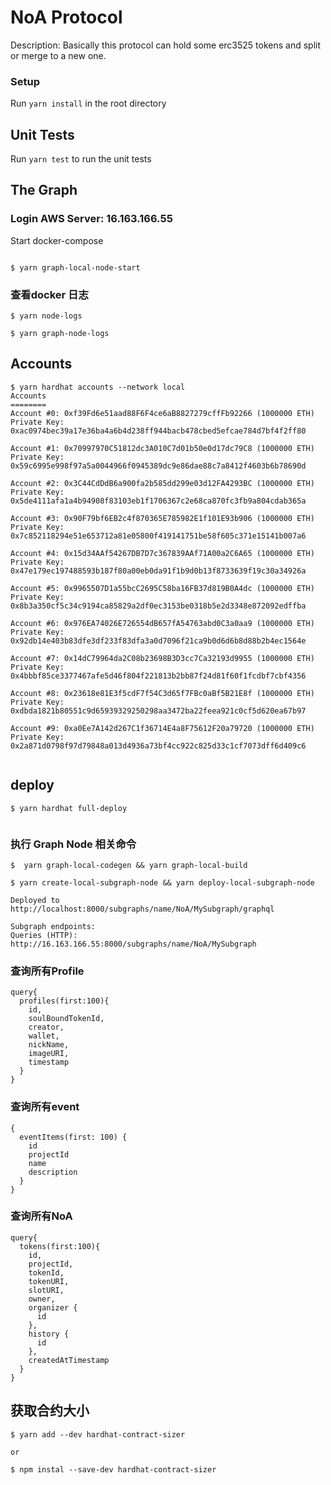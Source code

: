 # NoA Protocol

Description: 
   Basically this protocol can hold some erc3525 tokens and split or merge to a new one.


### Setup

Run  `yarn install` in the root directory

## Unit Tests

Run `yarn test` to run the unit tests


## The Graph

### Login AWS Server: 16.163.166.55
Start docker-compose
```

$ yarn graph-local-node-start
```

### 查看docker 日志
```
$ yarn node-logs  

$ yarn graph-node-logs

```

## Accounts
```
$ yarn hardhat accounts --network local 
Accounts
========
Account #0: 0xf39Fd6e51aad88F6F4ce6aB8827279cffFb92266 (1000000 ETH)
Private Key: 0xac0974bec39a17e36ba4a6b4d238ff944bacb478cbed5efcae784d7bf4f2ff80

Account #1: 0x70997970C51812dc3A010C7d01b50e0d17dc79C8 (1000000 ETH)
Private Key: 0x59c6995e998f97a5a0044966f0945389dc9e86dae88c7a8412f4603b6b78690d

Account #2: 0x3C44CdDdB6a900fa2b585dd299e03d12FA4293BC (1000000 ETH)
Private Key: 0x5de4111afa1a4b94908f83103eb1f1706367c2e68ca870fc3fb9a804cdab365a

Account #3: 0x90F79bf6EB2c4f870365E785982E1f101E93b906 (1000000 ETH)
Private Key: 0x7c852118294e51e653712a81e05800f419141751be58f605c371e15141b007a6

Account #4: 0x15d34AAf54267DB7D7c367839AAf71A00a2C6A65 (1000000 ETH)
Private Key: 0x47e179ec197488593b187f80a00eb0da91f1b9d0b13f8733639f19c30a34926a

Account #5: 0x9965507D1a55bcC2695C58ba16FB37d819B0A4dc (1000000 ETH)
Private Key:  0x8b3a350cf5c34c9194ca85829a2df0ec3153be0318b5e2d3348e872092edffba

Account #6: 0x976EA74026E726554dB657fA54763abd0C3a0aa9 (1000000 ETH)
Private Key: 0x92db14e403b83dfe3df233f83dfa3a0d7096f21ca9b0d6d6b8d88b2b4ec1564e

Account #7: 0x14dC79964da2C08b23698B3D3cc7Ca32193d9955 (1000000 ETH)
Private Key: 0x4bbbf85ce3377467afe5d46f804f221813b2bb87f24d81f60f1fcdbf7cbf4356

Account #8: 0x23618e81E3f5cdF7f54C3d65f7FBc0aBf5B21E8f (1000000 ETH)
Private Key: 0xdbda1821b80551c9d65939329250298aa3472ba22feea921c0cf5d620ea67b97

Account #9: 0xa0Ee7A142d267C1f36714E4a8F75612F20a79720 (1000000 ETH)
Private Key: 0x2a871d0798f97d79848a013d4936a73bf4cc922c825d33c1cf7073dff6d409c6


```

## deploy
```
$ yarn hardhat full-deploy
  	
```


### 执行 Graph Node 相关命令
```
$  yarn graph-local-codegen && yarn graph-local-build

$ yarn create-local-subgraph-node && yarn deploy-local-subgraph-node

Deployed to http://localhost:8000/subgraphs/name/NoA/MySubgraph/graphql

Subgraph endpoints:
Queries (HTTP):     http://16.163.166.55:8000/subgraphs/name/NoA/MySubgraph
```

### 查询所有Profile
```
query{
  profiles(first:100){
    id,
    soulBoundTokenId,
    creator,
    wallet,
    nickName,
    imageURI,
    timestamp
  }
}

```

### 查询所有event
```
{
  eventItems(first: 100) {
    id
    projectId
    name
    description
  }
}
```

### 查询所有NoA
```
query{
  tokens(first:100){
    id,
    projectId,
    tokenId,
    tokenURI,
    slotURI,
    owner,
    organizer {
      id
    },
    history {
      id
    },
    createdAtTimestamp
  }
}

```

## 获取合约大小
```
$ yarn add --dev hardhat-contract-sizer

or 

$ npm instal --save-dev hardhat-contract-sizer
```

